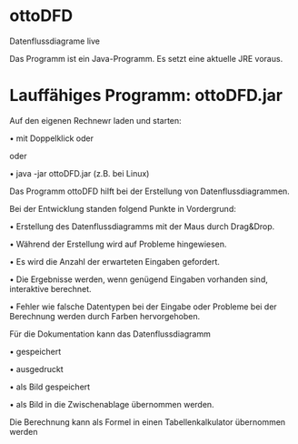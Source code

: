 # ottoDFD
Datenflussdiagrame live

Das Programm ist ein Java-Programm. Es setzt eine aktuelle JRE voraus.

# Lauffähiges Programm: ottoDFD.jar
Auf den eigenen Rechnewr laden und starten:

• mit Doppelklick oder

oder

• java -jar ottoDFD.jar (z.B. bei Linux)

Das Programm ottoDFD hilft bei der Erstellung von Datenflussdiagrammen.

Bei der Entwicklung standen folgend Punkte in Vordergrund:

•	Erstellung des Datenflussdiagramms mit der Maus durch Drag&Drop.

•	Während der Erstellung wird auf Probleme hingewiesen.

•	Es wird die Anzahl der erwarteten Eingaben gefordert.

•	Die Ergebnisse werden, wenn genügend Eingaben vorhanden sind, interaktive berechnet.

•	Fehler wie falsche Datentypen bei der Eingabe oder Probleme bei der Berechnung werden durch Farben hervorgehoben.

Für die Dokumentation kann das Datenflussdiagramm 

•	gespeichert

•	ausgedruckt

•	als Bild gespeichert

•	als Bild in die Zwischenablage übernommen werden.

Die Berechnung kann als Formel in einen Tabellenkalkulator übernommen werden
